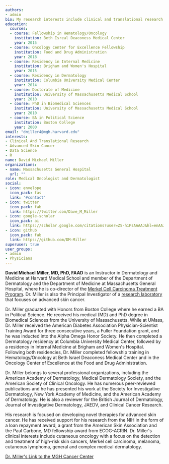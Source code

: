 ```yaml
---
authors:
- admin
bio: My research interests include clinical and translational research in advanced skin cancers.
education:
  courses:
  - course: Fellowship in Hematology/Oncology
    institution: Beth Isreal Deaconess Medical Center
    year: 2015
  - course: Oncology Center for Excellence Fellowship
    institution: Food and Drug Administration
    year: 2018
  - course: Residency in Internal Medicine
    institution: Brigham and Women's Hospital
    year: 2015
  - course: Residency in Dermatology
    institution: Columbia University Medical Center
    year: 2014
  - course: Doctorate of Medicine
    institution: University of Massachusetts Medical School
    year: 2010
  - course: PhD in Biomedical Sciences
    institution: University of Massachusetts Medical School
    year: 2010
  - course: BA in Political Science
    institution: Boston College
    year: 2000
email: "dmiller4@mgh.harvard.edu"
interests:
- Clinical And Translational Research
- Advanced Skin Cancer
- Data Science
- R
name: David Michael Miller
organizations:
- name: Massachusetts General Hospital
  url: ""
role: Medical Oncologist and Dermatologist
social:
- icon: envelope
  icon_pack: fas
  link: '#contact'
- icon: twitter
  icon_pack: fab
  link: https://twitter.com/Dave_M_Miller
- icon: google-scholar
  icon_pack: ai
  link: https://scholar.google.com/citations?user=ZS-h1PsAAAAJ&hl=enAAJ
- icon: github
  icon_pack: fab
  link: https://github.com/DM-Miller
superuser: true
user_groups:
- admin
- Physicians
---
```


**David Michael Miller, MD, PhD, FAAD** is an Instructor in Dermatology and Medicine at Harvard Medical School and member of the Department of Dermatology and the Department of Medicine at Massachusetts General Hospital, where he is co-director of the [Merkel Cell Carcinoma Treatment Program](https://www.massgeneral.org/cancer-center/treatments-and-services/melanoma/merkel-cell-carcinoma). Dr. Miller is also the Principal Investigator of a [research laboratory](https://www.themillerlab.io) that focuses on advanced skin cancer.

Dr. Miller graduated with Honors from Boston College where he earned a BA in Political Science.  He received his medical (MD) and PhD degree in Biomedical Sciences from the University of Massachusetts.  While at UMass, Dr. Miller received the American Diabetes Association Physician-Scientist Training Award for three consecutive years, a Fuller Foundation grant, and he was inducted into the Alpha Omega Honor Society.  He then completed a Dermatology residency at Columbia University Medical Center, followed by a residency in Internal Medicine at Brigham and Women's Hospital. Following both residencies, Dr. Miller completed fellowship training in Hematology/Oncology at Beth Israel Deaconess Medical Center and in the Oncology Center of Excellence at the Food and Drug Administration. 

Dr. Miller belongs to several professional organizations, including the American Academy of Dermatology, Medical Dermatology Society, and the American Society of Clinical Oncology.  He has numerous peer-reviewed publications and he has presented his work at the Society for Investigative Dermatology, New York Academy of Medicine, and the American Academy of Dermatology.  He is also a reviewer for the British Journal of Dermatology, Journal of Investigative Dermatology, JAEDV, and Clinical Cancer Research.

His research is focused on developing novel therapies for advanced skin cancer.  He has received support for his research from the NIH in the form of a loan repayment award, a grant from the American Skin Association and the Paul Carbone, MD fellowship award from ECOG-ACRIN. Dr. Miller's clinical interests include cutaneous oncology with a focus on the detection and treatment of high-risk skin cancers, Merkel cell carcinoma, melanoma, cutaneous lymphoma, general and complex medical dermatology.

[Dr. Miller's Link to the MGH Cancer Center](https://www.massgeneral.org/doctors/20354/david-miller)